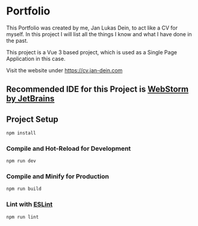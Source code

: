 # Portfolio

This Portfolio was created by me, Jan Lukas Dein, to act like a CV for myself.
In this project I will list all the things I know and what I have done in the past.

This project is a Vue 3 based project, which is used as a Single Page Application in this case.

Visit the website under https://cv.jan-dein.com

## Recommended IDE for this Project is [WebStorm by JetBrains](https://www.jetbrains.com/webstorm/)

## Project Setup

```sh
npm install
```

### Compile and Hot-Reload for Development

```sh
npm run dev
```

### Compile and Minify for Production

```sh
npm run build
```

### Lint with [ESLint](https://eslint.org/)

```sh
npm run lint
```
